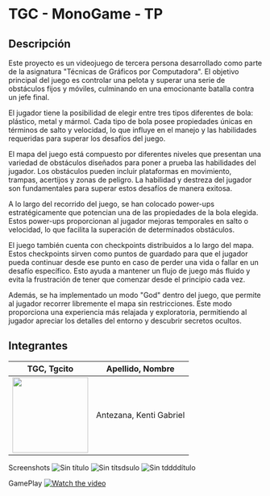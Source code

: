 # TGC - MonoGame - TP

## Descripción

Este proyecto es un videojuego de tercera persona desarrollado como parte de la asignatura "Técnicas de Gráficos por Computadora". El objetivo principal del juego es controlar una pelota y superar una serie de obstáculos fijos y móviles, culminando en una emocionante batalla contra un jefe final.

El jugador tiene la posibilidad de elegir entre tres tipos diferentes de bola: plástico, metal y mármol. Cada tipo de bola posee propiedades únicas en términos de salto y velocidad, lo que influye en el manejo y las habilidades requeridas para superar los desafíos del juego.

El mapa del juego está compuesto por diferentes niveles que presentan una variedad de obstáculos diseñados para poner a prueba las habilidades del jugador. Los obstáculos pueden incluir plataformas en movimiento, trampas, acertijos y zonas de peligro. La habilidad y destreza del jugador son fundamentales para superar estos desafíos de manera exitosa.

A lo largo del recorrido del juego, se han colocado power-ups estratégicamente que potencian una de las propiedades de la bola elegida. Estos power-ups proporcionan al jugador mejoras temporales en salto o velocidad, lo que facilita la superación de determinados obstáculos.

El juego también cuenta con checkpoints distribuidos a lo largo del mapa. Estos checkpoints sirven como puntos de guardado para que el jugador pueda continuar desde ese punto en caso de perder una vida o fallar en un desafío específico. Esto ayuda a mantener un flujo de juego más fluido y evita la frustración de tener que comenzar desde el principio cada vez.

Además, se ha implementado un modo "God" dentro del juego, que permite al jugador recorrer libremente el mapa sin restricciones. Este modo proporciona una experiencia más relajada y exploratoria, permitiendo al jugador apreciar los detalles del entorno y descubrir secretos ocultos.
## Integrantes

TGC, Tgcito  |  Apellido, Nombre
------------ | -------------
|<img src="https://github.com/mSpagnol/2023-1C-3051-lepreguntoAChatGPT/assets/82678482/f772b697-1a7e-4471-bcd3-de3828c3df25)"  width="150" > | Antezana, Kenti Gabriel |

Screenshots
![Sin título](https://github.com/mSpagnol/2023-1C-3051-lepreguntoAChatGPT/assets/82678482/cc5c5fc9-61e3-4a69-bad0-6b7db529377f)
![Sin títsdsulo](https://github.com/mSpagnol/2023-1C-3051-lepreguntoAChatGPT/assets/82678482/a8a648dc-11a6-4473-b1e2-6756e1c8eb58)
![Sin tddddítulo](https://github.com/mSpagnol/2023-1C-3051-lepreguntoAChatGPT/assets/82678482/e66f70d6-c8a9-41a6-8ce5-1af0373b67f4)




GamePlay
[![Watch the video](https://img.youtube.com/vi/2RKeCRaWuZo/maxresdefault.jpg)](https://youtu.be/Uvi3mr6iRkE)



